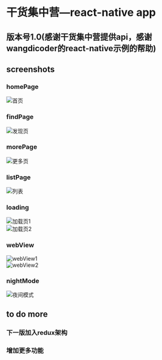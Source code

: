 干货集中营—react-native app
====
版本号1.0(感谢干货集中营提供api，感谢wangdicoder的react-native示例的帮助)
-------
## screenshots
### homePage
![首页 ](https://github.com/qsz/rnApp/blob/master/screenshots/homepage.png) <br>
### findPage
![发现页 ](https://github.com/qsz/rnApp/blob/master/screenshots/findpage.png) <br>
### morePage
![更多页 ](https://github.com/qsz/rnApp/blob/master/screenshots/morepage.png) <br>
### listPage
![列表 ](https://github.com/qsz/rnApp/blob/master/screenshots/list.png) <br>
### loading
![加载页1 ](https://github.com/qsz/rnApp/blob/master/screenshots/loadpage.png) <br>
![加载页2 ](https://github.com/qsz/rnApp/blob/master/screenshots/load2.png) <br>
### webView
![webView1 ](https://github.com/qsz/rnApp/blob/master/screenshots/webview.png) <br>
![webView2 ](https://github.com/qsz/rnApp/blob/master/screenshots/webview2.png) <br>
### nightMode
![夜间模式 ](https://github.com/qsz/rnApp/blob/master/screenshots/night_mode.gif) <br>

## to do more
### 下一版加入redux架构
### 增加更多功能

